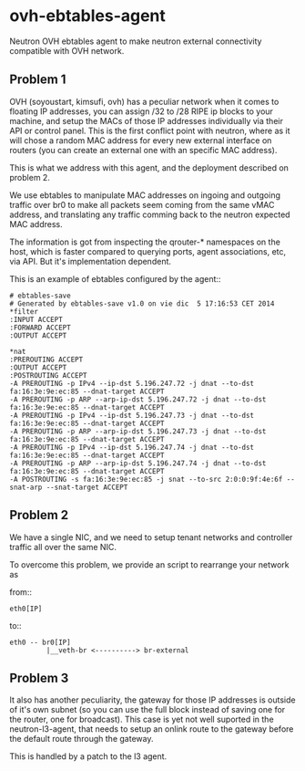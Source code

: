 ovh-ebtables-agent
==================

Neutron OVH ebtables agent to make neutron external connectivity compatible with OVH network.

Problem 1
---------
OVH (soyoustart, kimsufi, ovh) has a peculiar network when it comes to floating IP addresses,
you can assign /32 to /28 RIPE ip blocks to your machine, and setup the MACs of those
IP addresses individually via their API or control panel. This is the first conflict point
with neutron, where as it will chose a random MAC address for every new external interface
on routers (you can create an external one with an specific MAC address).

This is what we address with this agent, and the deployment described on problem 2.

We use ebtables to manipulate MAC addresses on ingoing and outgoing traffic over br0
to make all packets seem coming from the same vMAC address, and translating any
traffic comming back to the neutron expected MAC address.

The information is got from inspecting the qrouter-* namespaces on the host, which
is faster compared to querying ports, agent associations, etc, via API. But it's
implementation dependent.

This is an example of ebtables configured by the agent::

    # ebtables-save
    # Generated by ebtables-save v1.0 on vie dic  5 17:16:53 CET 2014
    *filter
    :INPUT ACCEPT
    :FORWARD ACCEPT
    :OUTPUT ACCEPT
  
    *nat
    :PREROUTING ACCEPT
    :OUTPUT ACCEPT
    :POSTROUTING ACCEPT
    -A PREROUTING -p IPv4 --ip-dst 5.196.247.72 -j dnat --to-dst fa:16:3e:9e:ec:85 --dnat-target ACCEPT
    -A PREROUTING -p ARP --arp-ip-dst 5.196.247.72 -j dnat --to-dst fa:16:3e:9e:ec:85 --dnat-target ACCEPT
    -A PREROUTING -p IPv4 --ip-dst 5.196.247.73 -j dnat --to-dst fa:16:3e:9e:ec:85 --dnat-target ACCEPT
    -A PREROUTING -p ARP --arp-ip-dst 5.196.247.73 -j dnat --to-dst fa:16:3e:9e:ec:85 --dnat-target ACCEPT
    -A PREROUTING -p IPv4 --ip-dst 5.196.247.74 -j dnat --to-dst fa:16:3e:9e:ec:85 --dnat-target ACCEPT
    -A PREROUTING -p ARP --arp-ip-dst 5.196.247.74 -j dnat --to-dst fa:16:3e:9e:ec:85 --dnat-target ACCEPT
    -A POSTROUTING -s fa:16:3e:9e:ec:85 -j snat --to-src 2:0:0:9f:4e:6f --snat-arp --snat-target ACCEPT 


Problem 2
---------
We have a single NIC, and we need to setup tenant networks and controller traffic
all over the same NIC.

To overcome this problem, we provide an script to rearrange your network as

from::

    eth0[IP]

to::

    eth0 -- br0[IP]
             |__veth-br <----------> br-external

Problem 3
---------
It also has another peculiarity, the gateway for those IP addresses is outside of it's
own subnet (so you can use the full block instead of saving one for the router, one
for broadcast). This case is yet not well suported in the neutron-l3-agent, that needs
to setup an onlink route to the gateway before the default route through the gateway.

This is handled by a patch to the l3 agent.



